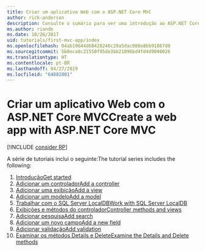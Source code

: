 ```yaml
---
title: Criar um aplicativo Web com o ASP.NET Core MVC
author: rick-anderson
description: Consulte o sumário para ver uma introdução ao ASP.NET Core MVC.
ms.author: riande
ms.date: 10/26/2017
uid: tutorials/first-mvc-app/index
ms.openlocfilehash: 04ab19644d68428246c29a5dac980e8bb91867d0
ms.sourcegitcommit: 5b0eca8c21550f95de3bb21096bd4fd4d9098026
ms.translationtype: HT
ms.contentlocale: pt-BR
ms.lasthandoff: 04/27/2019
ms.locfileid: "64882801"
---
```

# <a name="create-a-web-app-with-aspnet-core-mvc"></a><span data-ttu-id="654d2-103">Criar um aplicativo Web com o ASP.NET Core MVC</span><span class="sxs-lookup"><span data-stu-id="654d2-103">Create a web app with ASP.NET Core MVC</span></span>

[!INCLUDE [consider RP](~/includes/razor.md)]

<span data-ttu-id="654d2-104">A série de tutoriais inclui o seguinte:</span><span class="sxs-lookup"><span data-stu-id="654d2-104">The tutorial series includes the following:</span></span>

1. [<span data-ttu-id="654d2-105">Introdução</span><span class="sxs-lookup"><span data-stu-id="654d2-105">Get started</span></span>](start-mvc.md)
1. [<span data-ttu-id="654d2-106">Adicionar um controlador</span><span class="sxs-lookup"><span data-stu-id="654d2-106">Add a controller</span></span>](adding-controller.md)
1. [<span data-ttu-id="654d2-107">Adicionar uma exibição</span><span class="sxs-lookup"><span data-stu-id="654d2-107">Add a view</span></span>](adding-view.md)
1. [<span data-ttu-id="654d2-108">Adicionar um modelo</span><span class="sxs-lookup"><span data-stu-id="654d2-108">Add a model</span></span>](adding-model.md)
1. [<span data-ttu-id="654d2-109">Trabalhar com o SQL Server LocalDB</span><span class="sxs-lookup"><span data-stu-id="654d2-109">Work with SQL Server LocalDB</span></span>](working-with-sql.md)
1. [<span data-ttu-id="654d2-110">Exibições e métodos do controlador</span><span class="sxs-lookup"><span data-stu-id="654d2-110">Controller methods and views</span></span>](controller-methods-views.md)
1. [<span data-ttu-id="654d2-111">Adicionar pesquisa</span><span class="sxs-lookup"><span data-stu-id="654d2-111">Add search</span></span>](search.md)
1. [<span data-ttu-id="654d2-112">Adicionar um novo campo</span><span class="sxs-lookup"><span data-stu-id="654d2-112">Add a new field</span></span>](new-field.md)
1. [<span data-ttu-id="654d2-113">Adicionar validação</span><span class="sxs-lookup"><span data-stu-id="654d2-113">Add validation</span></span>](validation.md)
1. [<span data-ttu-id="654d2-114">Examinar os métodos Details e Delete</span><span class="sxs-lookup"><span data-stu-id="654d2-114">Examine the Details and Delete methods</span></span>](details.md)
